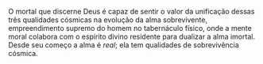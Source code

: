 ﻿O mortal que discerne Deus é capaz de sentir o valor da unificação dessas três qualidades cósmicas na evolução da alma sobrevivente, empreendimento supremo do homem no tabernáculo físico, onde a mente moral colabora com o espírito divino residente para dualizar a alma imortal. Desde seu começo a alma é <I>real</I>; ela tem qualidades de sobrevivência cósmica.